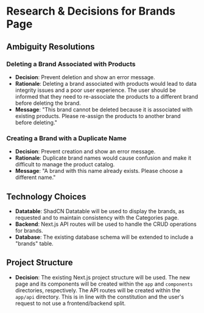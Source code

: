 # Research & Decisions for Brands Page

## Ambiguity Resolutions

### Deleting a Brand Associated with Products

*   **Decision**: Prevent deletion and show an error message.
*   **Rationale**: Deleting a brand associated with products would lead to data integrity issues and a poor user experience. The user should be informed that they need to re-associate the products to a different brand before deleting the brand.
*   **Message**: "This brand cannot be deleted because it is associated with existing products. Please re-assign the products to another brand before deleting."

### Creating a Brand with a Duplicate Name

*   **Decision**: Prevent creation and show an error message.
*   **Rationale**: Duplicate brand names would cause confusion and make it difficult to manage the product catalog.
*   **Message**: "A brand with this name already exists. Please choose a different name."

## Technology Choices

*   **Datatable**: ShadCN Datatable will be used to display the brands, as requested and to maintain consistency with the Categories page.
*   **Backend**: Next.js API routes will be used to handle the CRUD operations for brands.
*   **Database**: The existing database schema will be extended to include a "brands" table.

## Project Structure

*   **Decision**: The existing Next.js project structure will be used. The new page and its components will be created within the `app` and `components` directories, respectively. The API routes will be created within the `app/api` directory. This is in line with the constitution and the user's request to not use a frontend/backend split.